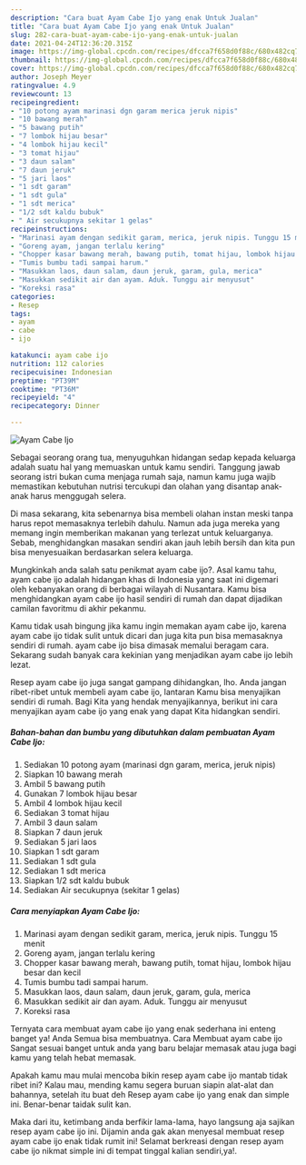```yaml
---
description: "Cara buat Ayam Cabe Ijo yang enak Untuk Jualan"
title: "Cara buat Ayam Cabe Ijo yang enak Untuk Jualan"
slug: 282-cara-buat-ayam-cabe-ijo-yang-enak-untuk-jualan
date: 2021-04-24T12:36:20.315Z
image: https://img-global.cpcdn.com/recipes/dfcca7f658d0f88c/680x482cq70/ayam-cabe-ijo-foto-resep-utama.jpg
thumbnail: https://img-global.cpcdn.com/recipes/dfcca7f658d0f88c/680x482cq70/ayam-cabe-ijo-foto-resep-utama.jpg
cover: https://img-global.cpcdn.com/recipes/dfcca7f658d0f88c/680x482cq70/ayam-cabe-ijo-foto-resep-utama.jpg
author: Joseph Meyer
ratingvalue: 4.9
reviewcount: 13
recipeingredient:
- "10 potong ayam marinasi dgn garam merica jeruk nipis"
- "10 bawang merah"
- "5 bawang putih"
- "7 lombok hijau besar"
- "4 lombok hijau kecil"
- "3 tomat hijau"
- "3 daun salam"
- "7 daun jeruk"
- "5 jari laos"
- "1 sdt garam"
- "1 sdt gula"
- "1 sdt merica"
- "1/2 sdt kaldu bubuk"
- " Air secukupnya sekitar 1 gelas"
recipeinstructions:
- "Marinasi ayam dengan sedikit garam, merica, jeruk nipis. Tunggu 15 menit"
- "Goreng ayam, jangan terlalu kering"
- "Chopper kasar bawang merah, bawang putih, tomat hijau, lombok hijau besar dan kecil"
- "Tumis bumbu tadi sampai harum."
- "Masukkan laos, daun salam, daun jeruk, garam, gula, merica"
- "Masukkan sedikit air dan ayam. Aduk. Tunggu air menyusut"
- "Koreksi rasa"
categories:
- Resep
tags:
- ayam
- cabe
- ijo

katakunci: ayam cabe ijo 
nutrition: 112 calories
recipecuisine: Indonesian
preptime: "PT39M"
cooktime: "PT36M"
recipeyield: "4"
recipecategory: Dinner

---
```



![Ayam Cabe Ijo](https://img-global.cpcdn.com/recipes/dfcca7f658d0f88c/680x482cq70/ayam-cabe-ijo-foto-resep-utama.jpg)

Sebagai seorang orang tua, menyuguhkan hidangan sedap kepada keluarga adalah suatu hal yang memuaskan untuk kamu sendiri. Tanggung jawab seorang istri bukan cuma menjaga rumah saja, namun kamu juga wajib memastikan kebutuhan nutrisi tercukupi dan olahan yang disantap anak-anak harus menggugah selera.

Di masa  sekarang, kita sebenarnya bisa membeli olahan instan meski tanpa harus repot memasaknya terlebih dahulu. Namun ada juga mereka yang memang ingin memberikan makanan yang terlezat untuk keluarganya. Sebab, menghidangkan masakan sendiri akan jauh lebih bersih dan kita pun bisa menyesuaikan berdasarkan selera keluarga. 



Mungkinkah anda salah satu penikmat ayam cabe ijo?. Asal kamu tahu, ayam cabe ijo adalah hidangan khas di Indonesia yang saat ini digemari oleh kebanyakan orang di berbagai wilayah di Nusantara. Kamu bisa menghidangkan ayam cabe ijo hasil sendiri di rumah dan dapat dijadikan camilan favoritmu di akhir pekanmu.

Kamu tidak usah bingung jika kamu ingin memakan ayam cabe ijo, karena ayam cabe ijo tidak sulit untuk dicari dan juga kita pun bisa memasaknya sendiri di rumah. ayam cabe ijo bisa dimasak memalui beragam cara. Sekarang sudah banyak cara kekinian yang menjadikan ayam cabe ijo lebih lezat.

Resep ayam cabe ijo juga sangat gampang dihidangkan, lho. Anda jangan ribet-ribet untuk membeli ayam cabe ijo, lantaran Kamu bisa menyajikan sendiri di rumah. Bagi Kita yang hendak menyajikannya, berikut ini cara menyajikan ayam cabe ijo yang enak yang dapat Kita hidangkan sendiri.

<!--inarticleads1-->

##### Bahan-bahan dan bumbu yang dibutuhkan dalam pembuatan Ayam Cabe Ijo:

1. Sediakan 10 potong ayam (marinasi dgn garam, merica, jeruk nipis)
1. Siapkan 10 bawang merah
1. Ambil 5 bawang putih
1. Gunakan 7 lombok hijau besar
1. Ambil 4 lombok hijau kecil
1. Sediakan 3 tomat hijau
1. Ambil 3 daun salam
1. Siapkan 7 daun jeruk
1. Sediakan 5 jari laos
1. Siapkan 1 sdt garam
1. Sediakan 1 sdt gula
1. Sediakan 1 sdt merica
1. Siapkan 1/2 sdt kaldu bubuk
1. Sediakan  Air secukupnya (sekitar 1 gelas)




<!--inarticleads2-->

##### Cara menyiapkan Ayam Cabe Ijo:

1. Marinasi ayam dengan sedikit garam, merica, jeruk nipis. Tunggu 15 menit
1. Goreng ayam, jangan terlalu kering
1. Chopper kasar bawang merah, bawang putih, tomat hijau, lombok hijau besar dan kecil
1. Tumis bumbu tadi sampai harum.
1. Masukkan laos, daun salam, daun jeruk, garam, gula, merica
1. Masukkan sedikit air dan ayam. Aduk. Tunggu air menyusut
1. Koreksi rasa




Ternyata cara membuat ayam cabe ijo yang enak sederhana ini enteng banget ya! Anda Semua bisa membuatnya. Cara Membuat ayam cabe ijo Sangat sesuai banget untuk anda yang baru belajar memasak atau juga bagi kamu yang telah hebat memasak.

Apakah kamu mau mulai mencoba bikin resep ayam cabe ijo mantab tidak ribet ini? Kalau mau, mending kamu segera buruan siapin alat-alat dan bahannya, setelah itu buat deh Resep ayam cabe ijo yang enak dan simple ini. Benar-benar taidak sulit kan. 

Maka dari itu, ketimbang anda berfikir lama-lama, hayo langsung aja sajikan resep ayam cabe ijo ini. Dijamin anda gak akan menyesal membuat resep ayam cabe ijo enak tidak rumit ini! Selamat berkreasi dengan resep ayam cabe ijo nikmat simple ini di tempat tinggal kalian sendiri,ya!.

